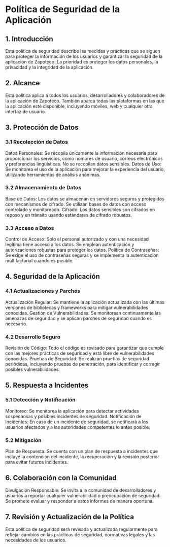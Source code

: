 
# Política de Seguridad de la Aplicación

## 1. Introducción
Esta política de seguridad describe las medidas y prácticas que se siguen para proteger la información de los usuarios y garantizar la seguridad de la aplicación de Zapoteco. La prioridad es proteger los datos personales, la privacidad y la integridad de la aplicación.

## 2. Alcance
Esta política aplica a todos los usuarios, desarrolladores y colaboradores de la aplicación de Zapoteco. También abarca todas las plataformas en las que la aplicación esté disponible, incluyendo móviles, web y cualquier otra interfaz de usuario.

## 3. Protección de Datos
### 3.1 Recolección de Datos
Datos Personales: Se recopila únicamente la información necesaria para proporcionar los servicios, como nombres de usuario, correos electrónicos y preferencias lingüísticas. No se recopilan datos sensibles.
Datos de Uso: Se monitorea el uso de la aplicación para mejorar la experiencia del usuario, utilizando herramientas de análisis anónimas.
### 3.2 Almacenamiento de Datos
Base de Datos: Los datos se almacenan en servidores seguros y protegidos con mecanismos de cifrado. Se utilizan bases de datos con acceso controlado y monitoreado.
Cifrado: Los datos sensibles son cifrados en reposo y en tránsito usando estándares de cifrado robustos.
### 3.3 Acceso a Datos
Control de Acceso: Solo el personal autorizado y con una necesidad legítima tiene acceso a los datos. Se emplean autenticación y autorizaciones robustas para proteger los datos.
Política de Contraseñas: Se exige el uso de contraseñas seguras y se implementa la autenticación multifactorial cuando es posible.
## 4. Seguridad de la Aplicación
### 4.1 Actualizaciones y Parches
Actualización Regular: Se mantiene la aplicación actualizada con las últimas versiones de bibliotecas y frameworks para mitigar vulnerabilidades conocidas.
Gestión de Vulnerabilidades: Se monitorean continuamente las amenazas de seguridad y se aplican parches de seguridad cuando es necesario.
### 4.2 Desarrollo Seguro
Revisión de Código: Todo el código es revisado para garantizar que cumple con las mejores prácticas de seguridad y está libre de vulnerabilidades conocidas.
Pruebas de Seguridad: Se realizan pruebas de seguridad periódicas, incluyendo pruebas de penetración, para identificar y corregir posibles vulnerabilidades.
## 5. Respuesta a Incidentes
### 5.1 Detección y Notificación
Monitoreo: Se monitorea la aplicación para detectar actividades sospechosas y posibles incidentes de seguridad.
Notificación de Incidentes: En caso de un incidente de seguridad, se notificará a los usuarios afectados y a las autoridades competentes lo antes posible.
### 5.2 Mitigación
Plan de Respuesta: Se cuenta con un plan de respuesta a incidentes que incluye la contención del incidente, la recuperación y la revisión posterior para evitar futuros incidentes.
## 6. Colaboración con la Comunidad
Divulgación Responsable: Se invita a la comunidad de desarrolladores y usuarios a reportar cualquier vulnerabilidad o preocupación de seguridad. Se promete evaluar y responder a estos informes de manera oportuna.
## 7. Revisión y Actualización de la Política
Esta política de seguridad será revisada y actualizada regularmente para reflejar cambios en las prácticas de seguridad, normativas legales y las necesidades de los usuarios.
